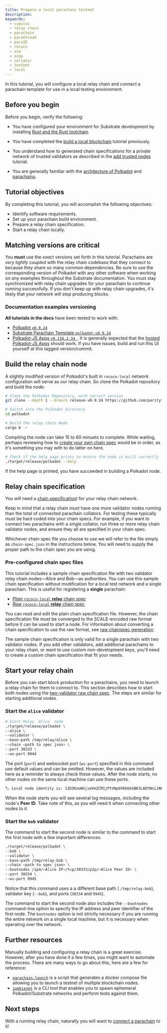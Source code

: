 ```yaml
---
title: Prepare a local parachain testnet
description:
keywords:
  - cumulus
  - relay chain
  - parachain
  - parathread
  - paraID
  - rococo
  - xcm
  - xcmp
  - collator
  - testnet
  - local
---
```


In this tutorial, you will configure a local relay chain and connect a parachain template for use in a local testing environment.

## Before you begin

Before you begin, verify the following:

- You have configured your environment for Substrate development by installing [Rust and the Rust toolchain](/main-docs/install/).

- You have completed the [build a local blockchain](/tutorials/get-started/build-local-blockchain/) tutorial previously.

- You understand how to generated chain specifications for a private network of trusted validators as described in the [add trusted nodes](/tutorials/get-started/trusted-network/) tutorial.

- You are generally familiar with the [architecture of Polkadot](https://wiki.polkadot.network/docs/learn-architecture) and [parachains](https://wiki.polkadot.network/docs/learn-parachains).

## Tutorial objectives

By completing this tutorial, you will accomplish the following objectives:

- Identify software requirements.
- Set up your parachain build environment.
- Prepare a relay chain specification.
- Start a relay chain locally.

## Matching versions are critical

You **must** use the _exact_ versions set forth in this tutorial.
Parachains are _very tightly coupled_ with the relay chain codebase that they connect to because they share so many common dependencies.
Be sure to use the corresponding version of Polkadot with any other software when working on _any_ examples throughout the Substrate documentation.
You must stay synchronized with relay chain upgrades for your parachain to continue running successfully.
If you don't keep up with relay chain upgrades, it's likely that your network will stop producing blocks.

### Documentation examples versioning

**All tutorials in the docs** have been tested to work with:

- [Polkadot `v0.9.24`](https://github.com/paritytech/polkadot/tree/release-v0.9.24)
- [Substrate Parachain Template `polkadot-v0.9.24`](https://github.com/substrate-developer-hub/substrate-parachain-template/tree/polkadot-v0.9.24)
- [Polkadot-JS Apps `v0.116.2-34 `](https://github.com/polkadot-js/apps/commit/151c4cd75b6eb68ac275d90fd17f98b28b6e57a7).
  It is generally expected that the [hosted Polkadot-JS Apps](https://polkadot.js.org/apps/?rpc=ws%3A%2F%2F127.0.0.1%3A9944#/explorer) should work.
  If you have issues, build and run this UI yourself at this tagged version/commit.

## Build the relay chain node

<!-- TODO NEW CONTENT docker and using prebuilt bins suggested https://github.com/substrate-developer-hub/substrate-docs/issues/1073 -->

A slightly modified version of Polkadot's built in `rococo-local` network configuration will serve as our relay chain.
So clone the Polkadot repository and build the node:

```bash
# Clone the Polkadot Repository, with correct version
git clone --depth 1 --branch release-v0.9.24 https://github.com/paritytech/polkadot.git

# Switch into the Polkadot directory
cd polkadot

# Build the relay chain Node
cargo b -r
```

Compiling the node can take 15 to 60 minuets to complete.
While waiting, perhaps reviewing how to [create your own chain spec](/tutorials/get-started/trusted-network/#create-a-custom-chain-specification) would be in order, as it's something you may with to do latter on here.

```bash
# Check if the help page prints to ensure the node is built correctly
./target/release/polkadot --help
```

If the help page is printed, you have succeeded in building a Polkadot node.

## Relay chain specification

You will need a [chain specification](/main-docs/build/chain-spec/)) for your relay chain network.

Keep in mind that a relay chain _must_ have one more validator nodes running than the total of connected parachain collators.
For testing these typically must be hard coded into your chain specs.
For example, if you want to connect two parachains with a single collator, run three or more relay chain validator nodes, and ensure they all are specified in your chain spec.

Whichever chain spec file you choose to use we will refer to the file simply as `chain-spec.json` in the instructions below.
You will need to supply the proper path to the chain spec you are using.

### Pre-configured chain spec files

This tutorial includes a sample chain specification file with two validator relay chain nodes—Alice and Bob—as authorities.
You can use this sample chain specification without modification for a local test network and a single parachain.
This is useful for registering a **single** parachain:

- [_Plain_ `rococo-local` **relay** chain spec](https://github.com/substrate-developer-hub/substrate-docs/blob/main-md/static/assets/tutorials/cumulus/chain-specs/rococo-custom-2-plain.json)
- [_Raw_ `rococo-local` **relay** chain spec](https://github.com/substrate-developer-hub/substrate-docs/blob/main-md/static/assets/tutorials/cumulus/chain-specs/rococo-custom-2-raw.json)

You can read and edit the plain chain specification file.
However, the chain specification file must be converged to the SCALE-encoded raw format before it can be used to start a node.
For information about converting a chain specification to use the raw format, see [raw chainspec generation](/tutorials/connect-other-chains/parachain/#configure-a-parachain-for-a-specific-relay-chain-and-para-id).

The sample chain specification is only valid for a single parachain with two validator nodes.
If you add other validators, add additional parachains to your relay chain, or want to use custom non-development keys, you'll need to create a custom chain specification that fit your needs.

## Start your relay chain

Before you can start block production for a parachains, you need to launch a relay chain for them to connect to.
This section describes how to start both nodes using the [two-validator raw chain spec](/assets/tutorials/cumulus/chain-spec/rococo-custom-2-raw.json).
The steps are similar for starting additional nodes.

### Start the `alice` validator

```bash
# Start Relay `Alice` node
./target/release/polkadot \
--alice \
--validator \
--base-path /tmp/relay/alice \
--chain <path to spec json> \
--port 30333 \
--ws-port 9944
```

The port (`port`) and websocket port (`ws-port`) specified in this command use default values and can be omitted.
However, the values are included here as a reminder to always check these values.
After the node starts, no other nodes on the same local machine can use these ports.

```bash
🏷 Local node identity is: 12D3KooWGjsmVmZCM1jPtVNp6hRbbkGBK3LADYNniJAKJ19NUYiq
```

When the node starts you will see several log messages, including the node's **Peer ID**.
Take note of this, as you will need it when connecting other nodes to it.

### Start the `bob` validator

The command to start the second node is similar to the command to start the first node with a few important differences.

```bash
./target/release/polkadot \
--bob \
--validator \
--base-path /tmp/relay-bob \
--chain <path to spec json> \
--bootnodes /ip4/<Alice IP>/tcp/30333/p2p/<Alice Peer ID> \
--port 30334 \
--ws-port 9945
```

Notice that this command uses a a different base path ( `/tmp/relay-bob`), validator key (`--bob`), and ports (`30334` and `9945`).

The command to start the second node also includes the `--bootnodes` command-line option to specify the IP address and peer identifier of the first node.
The `bootnodes` option is not strictly necessary if you are running the entire network on a single local machine, but it is necessary when operating over the network.

<!-- TODO NAV.YAML -->
<!-- add these back -->
<!-- ## Custom relay chain specifications

Optionally, explore the [how-to guide on configuring a custom chain spec](/reference/how-to-guides/basics/customize-a-chain-specification) for an example of how to modify the [plain chain spec](/assets/tutorials/cumulus/chain-spec/rococo-custom-2-plain.json) to add more validators without modifying any Polkadot source code.

For this tutorial, your final chain spec filename **must** start with `rococo` or the node will not know what runtime logic to include. -->

## Further resources

Manually building and configuring a relay chain is a great exercise.
However, after you have done it a few times, you might want to automate the process.
There are many ways to go about this, here are a few for reference:

<!-- TODO: add details about these in HTG pages and link here in stead on these https://github.com/substrate-developer-hub/substrate-docs/issues/1098 -->

- [`parachain-launch`](https://github.com/open-web3-stack/parachain-launch) is a script that generates a docker compose file allowing you to launch a testnet of multiple blockchain nodes.
- [`zombienet`](https://github.com/paritytech/zombienet) is a CLI tool that enables you to spawn ephemeral Polkadot/Substrate networks and perform tests against them.

## Next steps

With a running relay chain, naturally you will want to [connect a parachain](/tutorials/connect-other-chains/parachain/) to it!
